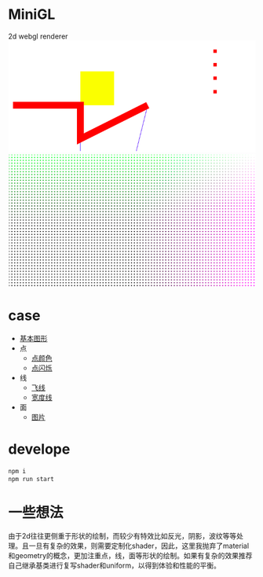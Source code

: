 # MiniGL
2d webgl renderer
![](./demo.png)
![](./snapshot.png)

# case
+ [基本图形](./demo/main.html)
+ 点
	* [点颜色](./demo/points/points.html)
	* [点闪烁](./demo/points/shrink.html)
+ 线
    * [飞线](./demo/line/flyline.html)
	* [宽度线](./demo/line/meshline.html)
+ 面
	* [图片](./demo/image.index.html)

# develope
```
npm i
npm run start
```

# 一些想法
由于2d往往更侧重于形状的绘制，而较少有特效比如反光，阴影，波纹等等处理。且一旦有复杂的效果，则需要定制化shader，因此，这里我抛弃了material和geometry的概念，更加注重点，线，面等形状的绘制。如果有复杂的效果推荐自己继承基类进行复写shader和uniform，以得到体验和性能的平衡。